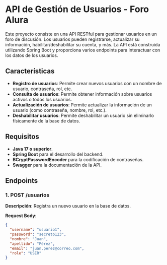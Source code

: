 # API de Gestión de Usuarios - Foro Alura

Este proyecto consiste en una API RESTful para gestionar usuarios en un foro de discusión. Los usuarios pueden registrarse, actualizar su información, habilitar/deshabilitar su cuenta, y más. La API está construida utilizando Spring Boot y proporciona varios endpoints para interactuar con los datos de los usuarios.

## Características

- **Registro de usuarios**: Permite crear nuevos usuarios con un nombre de usuario, contraseña, rol, etc.
- **Consulta de usuarios**: Permite obtener información sobre usuarios activos o todos los usuarios.
- **Actualización de usuarios**: Permite actualizar la información de un usuario (como contraseña, nombre, rol, etc.).
- **Deshabilitar usuarios**: Permite deshabilitar un usuario sin eliminarlo físicamente de la base de datos.

## Requisitos

- **Java 17 o superior**.
- **Spring Boot** para el desarrollo del backend.
- **BCryptPasswordEncoder** para la codificación de contraseñas.
- **Swagger** para la documentación de la API.

## Endpoints

### 1. **POST /usuarios**
**Descripción**: Registra un nuevo usuario en la base de datos.

**Request Body**:
```json
{
  "username": "usuario1",
  "password": "secreto123",
  "nombre": "Juan",
  "apellido": "Pérez",
  "email": "juan.perez@correo.com",
  "role": "USER"
}
